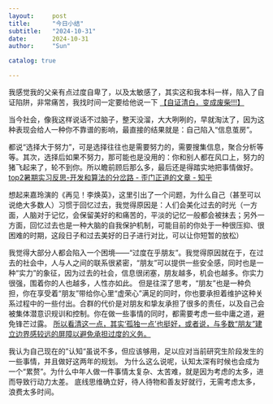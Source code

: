 ```yaml
---
layout:     post
title:      "今日小结"
subtitle:   "2024-10-31"
date:       2024-10-31
author:     "Sun"

catalog: true

---
```

我感觉我的父亲有点过度自卑了，以及太敏感了，其实这和我本科一样，陷入了自证陷阱，非常痛苦，我找时间一定要给他说一下
[【自证清白，变成废柴!!!】](https://www.bilibili.com/video/BV1p94y1a7tW/?share_source=copy_web&vd_source=82cb64cce677e3396f3cacc32b5fcf00) 


当今社会，像我这样说话不过脑子，整天没溜，大大咧咧的，早就淘汰了，因为这种表现会给人一种你不靠谱的影响，最直接的结果就是：自己陷入“信息茧房”。


都说“选择大于努力”，可是选择往往也是需要努力的，需要搜集信息，聚合分析等等。其次，选择后如果不努力，那可能也是没用的：你和别人都在风口上，努力的猪飞起来了，轮不到你。所以瞻前顾后那么多，最后还是得踏实地把事情做好。
[top2暑期实习反思-开发和算法的分岔路 - 歪门正道的文章 - 知乎](https://zhuanlan.zhihu.com/p/694319236)


想起来嘉玲演的《再见！李焕英》，这里引出了一个问题，为什么自己（甚至可以说绝大多数人）习惯于回忆过去，我觉得原因是：人们会美化过去的时光（一方面，人脑对于记忆，会保留美好的和痛苦的，平淡的记忆一般都会被抹去；另外一方面，回忆过去也是一种大脑的自我保护机制，可能目前的你处于一种很压抑、很困难的时期，这段日子和过去美好的日子进行对比，可以让你短暂的放松）


我觉得大部分人都会陷入一个困境——“过度在乎朋友”。我觉得原因就在于，在过去的社会中，人与人之间的联系很紧密，“朋友”可以提供一些安全感，同时也是一种“实力”的象征，因为过去的社会，信息很闭塞，朋友越多，机会也越多。你实力很强，围着你的人也越多，人性亦如此。
但是往深了思考，“朋友”也是一种负担，你在享受着“朋友”带给你心里“虚荣心”满足的同时，你也要承担着维护这种关系过程中的一些付出。合群的代价是对朋友和挚友承担了很多的责任，以及自己会被集体潜意识规训和控制。你在做一些事情的同时，都需要考虑一些中庸之道，避免锋芒过露。
[所以看清这一点，其实‘孤独一点’也挺好，或者说，与多数“朋友”建立边界感较远的屏障以避免承担过度的义务。](https://www.zhihu.com/question/665126027/answer/3633296597?utm_psn=1834164853767557120)


我认为自己现在的”认知“虽说不多，但应该够用，足以应对当前研究生阶段发生的一些事情，并且做好这两年的规划。
为什么这么说呢，认知太深有时候也会成为一个“累赘”。为什么中年人做一件事情太复杂、太苦难，就是因为考虑的太多，进而导致行动力太差。
底线思维确立好，待人待物和善友好就行，无需考虑太多，浪费太多时间。

